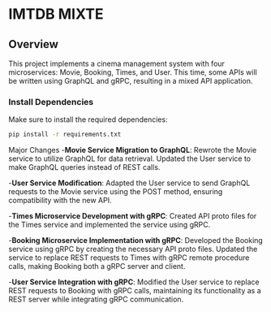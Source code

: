 # IMTDB MIXTE

## Overview
This project implements a cinema management system with four microservices: Movie, Booking, Times, and User. This time, some APIs will be written using GraphQL and gRPC, resulting in a mixed API application.

### Install Dependencies
Make sure to install the required dependencies:

```bash
pip install -r requirements.txt
```

Major Changes
-**Movie Service Migration to GraphQL**: Rewrote the Movie service to utilize GraphQL for data retrieval. Updated the User service to make GraphQL queries instead of REST calls.

-**User Service Modification**: Adapted the User service to send GraphQL requests to the Movie service using the POST method, ensuring compatibility with the new API.

-**Times Microservice Development with gRPC**: Created API proto files for the Times service and implemented the service using gRPC. 

-**Booking Microservice Implementation with gRPC**: Developed the Booking service using gRPC by creating the necessary API proto files. Updated the service to replace REST requests to Times with gRPC remote procedure calls, making Booking both a gRPC server and client.

-**User Service Integration with gRPC**: Modified the User service to replace REST requests to Booking with gRPC calls, maintaining its functionality as a REST server while integrating gRPC communication.
